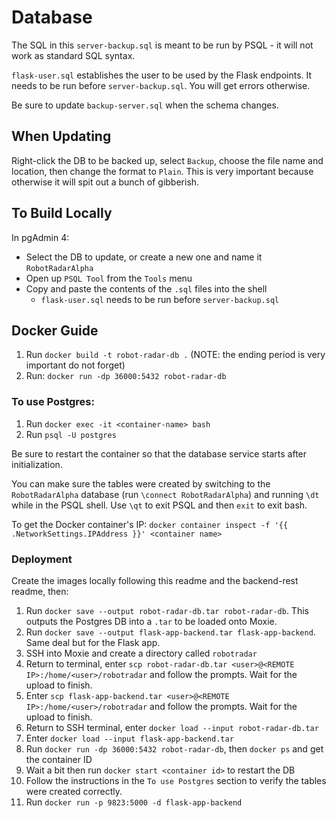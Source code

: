 # Database
The SQL in this `server-backup.sql` is meant to be run by PSQL - it will not work as 
standard SQL syntax. 

`flask-user.sql` establishes the user to be used by the Flask endpoints.  It needs to be run 
before `server-backup.sql`.  You will get errors otherwise.

Be sure to update `backup-server.sql` when the schema changes.

## When Updating
Right-click the DB to be backed up, select `Backup`, choose the file name and
location, then change the format to `Plain`.  This is very important because
otherwise it will spit out a bunch of gibberish. 

## To Build Locally
In pgAdmin 4:
- Select the DB to update, or create a new one and name it `RobotRadarAlpha`
- Open up `PSQL Tool` from the `Tools` menu
- Copy and paste the contents of the `.sql` files into the shell
  - `flask-user.sql` needs to be run before `server-backup.sql`

## Docker Guide 
1. Run `docker build -t robot-radar-db .`
(NOTE: the ending period is very important do not forget)
2. Run: `docker run -dp 36000:5432 robot-radar-db`

### To use Postgres:
1. Run `docker exec -it <container-name> bash`
2. Run `psql -U postgres`

Be sure to restart the container so that the database service
starts after initialization.

You can make sure the tables were created by switching to the `RobotRadarAlpha`
database (run `\connect RobotRadarAlpha`) and running `\dt` while in the PSQL shell.
Use `\qt` to exit PSQL and then `exit` to exit bash.

To get the Docker container's IP:
`docker container inspect -f '{{ .NetworkSettings.IPAddress }}' <container name>`

### Deployment
Create the images locally following this readme and the backend-rest readme, then:
1. Run `docker save --output robot-radar-db.tar robot-radar-db`.  This outputs the
Postgres DB into a `.tar` to be loaded onto Moxie.
2. Run `docker save --output flask-app-backend.tar flask-app-backend`.  Same deal
but for the Flask app.
3. SSH into Moxie and create a directory called `robotradar`
4. Return to terminal, enter `scp robot-radar-db.tar <user>@<REMOTE IP>:/home/<user>/robotradar`
and follow the prompts.  Wait for the upload to finish.
5. Enter `scp flask-app-backend.tar <user>@<REMOTE IP>:/home/<user>/robotradar`
and follow the prompts.  Wait for the upload to finish.
6. Return to SSH terminal, enter `docker load --input robot-radar-db.tar`
7. Enter `docker load --input flask-app-backend.tar`
8. Run `docker run -dp 36000:5432 robot-radar-db`, then `docker ps` and get the container ID
9. Wait a bit then run `docker start <container id>` to restart the DB
10. Follow the instructions in the `To use Postgres` section to verify the tables 
were created correctly.
11. Run `docker run -p 9823:5000 -d flask-app-backend`